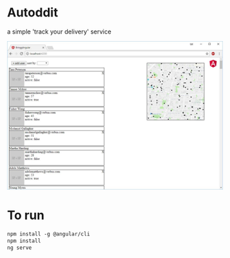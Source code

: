 # Autoddit
a simple 'track your delivery' service

![project preview](./screenshot.jpg)

# To run
```
npm install -g @angular/cli
npm install
ng serve
```
